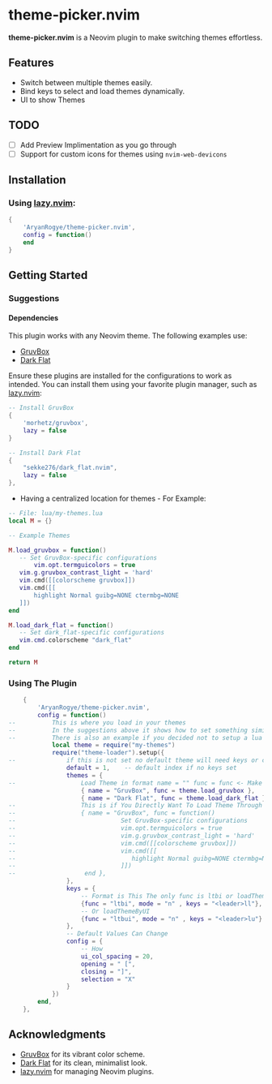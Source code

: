 # theme-picker.nvim

**theme-picker.nvim** is a Neovim plugin to make switching themes effortless.

## Features
- Switch between multiple themes easily.
- Bind keys to select and load themes dynamically.
- UI to show Themes

## TODO
- [ ] Add Preview Implimentation as you go through
- [ ] Support for custom icons for themes using `nvim-web-devicons`

## Installation

### Using [lazy.nvim](https://github.com/folke/lazy.nvim):
```lua
{
    'AryanRogye/theme-picker.nvim',
    config = function()
    end
}
```
## Getting Started

### Suggestions

#### Dependencies
This plugin works with any Neovim theme. The following examples use:
- [GruvBox](https://github.com/morhetz/gruvbox)
- [Dark Flat](https://github.com/sekke276/dark_flat.nvim)


Ensure these plugins are installed for the configurations to work as intended. You can install them using your favorite plugin manager, such as [lazy.nvim](https://github.com/folke/lazy.nvim):

```lua
-- Install GruvBox
{
    'morhetz/gruvbox',
    lazy = false
}
```
```lua
-- Install Dark Flat
{
    "sekke276/dark_flat.nvim",
    lazy = false
},
```


 - Having a centralized location for themes - For Example:
 ```lua 
-- File: lua/my-themes.lua
local M = {}

-- Example Themes

M.load_gruvbox = function()
    -- Set GruvBox-specific configurations
        vim.opt.termguicolors = true
    vim.g.gruvbox_contrast_light = 'hard'
    vim.cmd([[colorscheme gruvbox]])
    vim.cmd([[
        highlight Normal guibg=NONE ctermbg=NONE
    ]])
end

M.load_dark_flat = function()
    -- Set dark_flat-specific configurations
    vim.cmd.colorscheme "dark_flat"
end

return M
 ```


### Using The Plugin
```lua
    {
        'AryanRogye/theme-picker.nvim',
        config = function()
--          This is where you load in your themes
--          In the suggestions above it shows how to set something similar
--          There is also an example if you decided not to setup a lua file to load themes
            local theme = require("my-themes")
            require("theme-loader").setup({
--              if this is not set no default theme will need keys or command
                default = 1,    -- default index if no keys set
                themes = {
--                  Load Theme in format name = "" func = func <- Make sure no ()
                    { name = "GruvBox", func = theme.load_gruvbox },
                    { name = "Dark Flat", func = theme.load_dark_flat },
--                  This is if You Directly Want To Load Theme Through Here
--                  { name = "GruvBox", func = function()
--                             Set GruvBox-specific configurations
--                             vim.opt.termguicolors = true
--                             vim.g.gruvbox_contrast_light = 'hard'
--                             vim.cmd([[colorscheme gruvbox]])
--                             vim.cmd([[
--                                highlight Normal guibg=NONE ctermbg=NONE
--                             ]])
--                   end },
                },
                keys = {
                    -- Format is This The only func is ltbi or loadThemeByIndex
                    {func = "ltbi", mode = "n" , keys = "<leader>ll"},
                    -- Or loadThemeByUI
                    {func = "ltbui", mode = "n" , keys = "<leader>lu"}
                },
                -- Default Values Can Change
                config = {
                    -- How 
                    ui_col_spacing = 20,
                    opening = " [",
                    closing = "]",
                    selection = "X"
                }
            })
        end,
    },

```

## Acknowledgments
- [GruvBox](https://github.com/morhetz/gruvbox) for its vibrant color scheme.
- [Dark Flat](https://github.com/sekke276/dark_flat.nvim) for its clean, minimalist look.
- [lazy.nvim](https://github.com/folke/lazy.nvim) for managing Neovim plugins.
